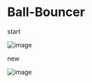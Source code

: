 # Ball-Bouncer
start 


![image](https://user-images.githubusercontent.com/75546186/196276719-d2909ab8-7898-4eeb-a665-dd67910044e5.png)


new 


![image](https://user-images.githubusercontent.com/75546186/196456920-748eb2c8-7b88-4116-8cce-371b4cdd9583.png)

